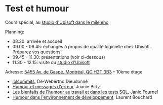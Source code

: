 # Test et humour

Cours spécial, au [studio d'Ubisoft dans le mile end](https://montreal.ubisoft.com/en/)

Planning:
- 08.30: arrivée et accueil
- 09.00 - 09.45: échanges à propos de qualité logicielle chez Ubisoft. Préparez vos questions!
- 09.45 - 11.30: présentations (voir ci-dessous)
- 11.30 - 12.15: visite du [studio d'Ubisoft](https://montreal.ubisoft.com/en/)

Adresse: [5455 Av. de Gaspé, Montréal, QC H2T 3B3](https://www.openstreetmap.org/way/1219284240#map=19/45.527304/-73.595811) – 10ème étage

- [lolcommits](https://github.com/umontreal-diro/IFT3913/tree/main/presentations/Semaine10/De-Webertho%20Dieudonn%C3%A9), De-Webertho Dieudonné
- [Humour et messages d'erreur](https://github.com/umontreal-diro/IFT3913/tree/main/presentations/Semaine10/JoanieBirtz), Joanie Birtz
- [Les bienfaits de l'humour au travail et dans les tests SQL](https://github.com/umontreal-diro/IFT3913/tree/main/presentations/Semaine10/JanicFournel), Janic Fournel
- [Humour dans l'environnement de développement](https://github.com/umontreal-diro/IFT3913/tree/main/presentations/Semaine10/Laurent%20bouchard), Laurent Bouchard
